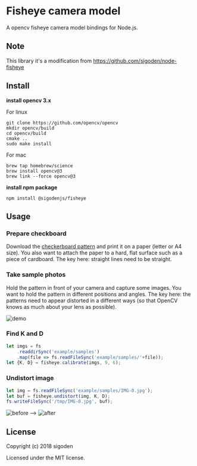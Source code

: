 

# Fisheye camera model

A opencv fisheye camera model bindings for Node.js.

## Note

This library it's a modification from 
https://github.com/sigoden/node-fisheye

## Install

**install opencv 3.x**

For linux
```
git clone https://github.com/opencv/opencv
mkdir opencv/build
cd opencv/build
cmake ..
sudo make install
```

For mac
```
brew tap homebrew/science
brew install opencv@3
brew link --force opencv@3
```

**install npm package**

```
npm install @sigodenjs/fisheye
```

## Usage

### Prepare checkboard

Download the [checkerboard pattern](https://github.com/sigoden/node-fisheye/blob/master/doc/checkboard.webp?raw=true) and print it on a paper (letter or A4 size). You also want to attach the paper to a hard, flat surface such as a piece of cardboard. The key here: straight lines need to be straight.

### Take sample photos

Hold the pattern in front of your camera and capture some images. You want to hold the pattern in different positions and angles. The key here: the patterns need to appear distorted in a different ways (so that OpenCV knows as much about your lens as possible). 

![demo](https://raw.githubusercontent.com/sigoden/node-fisheye/master/doc/sample.png) 

### Find K and D

```js
let imgs = fs
    .readdirSync('example/samples')
    .map(file => fs.readFileSync('example/samples/'+file));
let {K, D} = fisheye.calibrate(imgs, 9, 6);
```

### Undistort image

```js
let img = fs.readFileSync('example/samples/IMG-0.jpg');
let buf = fisheye.undistort(img, K, D);
fs.writeFileSync('/tmp/IMG-0.jpg', buf);
```

![before](https://raw.githubusercontent.com/sigoden/node-fisheye/master/example/samples/IMG-0.jpg) --> ![after](https://raw.githubusercontent.com/sigoden/node-fisheye/master/doc/IMG-0.jpg)

## License

Copyright (c) 2018 sigoden

Licensed under the MIT license.